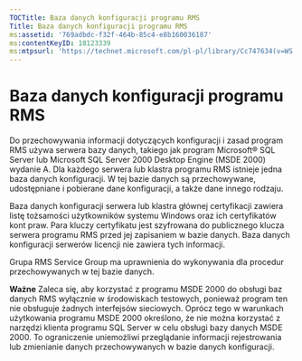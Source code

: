 ```yaml
---
TOCTitle: Baza danych konfiguracji programu RMS
Title: Baza danych konfiguracji programu RMS
ms:assetid: '769adbdc-f32f-464b-85c4-e8b160036187'
ms:contentKeyID: 18123339
ms:mtpsurl: 'https://technet.microsoft.com/pl-pl/library/Cc747634(v=WS.10)'
---
```


Baza danych konfiguracji programu RMS
=====================================

Do przechowywania informacji dotyczących konfiguracji i zasad program RMS używa serwera bazy danych, takiego jak program Microsoft® SQL Server lub Microsoft SQL Server 2000 Desktop Engine (MSDE 2000) wydanie A. Dla każdego serwera lub klastra programu RMS istnieje jedna baza danych konfiguracji. W tej bazie danych są przechowywane, udostępniane i pobierane dane konfiguracji, a także dane innego rodzaju.

Baza danych konfiguracji serwera lub klastra głównej certyfikacji zawiera listę tożsamości użytkowników systemu Windows oraz ich certyfikatów kont praw. Para kluczy certyfikatu jest szyfrowana do publicznego klucza serwera programu RMS przed jej zapisaniem w bazie danych. Baza danych konfiguracji serwerów licencji nie zawiera tych informacji.

Grupa RMS Service Group ma uprawnienia do wykonywania dla procedur przechowywanych w tej bazie danych.

**Ważne** Zaleca się, aby korzystać z programu MSDE 2000 do obsługi baz danych RMS wyłącznie w środowiskach testowych, ponieważ program ten nie obsługuje żadnych interfejsów sieciowych. Oprócz tego w warunkach użytkowania programu MSDE 2000 określono, że nie można korzystać z narzędzi klienta programu SQL Server w celu obsługi bazy danych MSDE 2000. To ograniczenie uniemożliwi przeglądanie informacji rejestrowania lub zmienianie danych przechowywanych w bazie danych konfiguracji.
